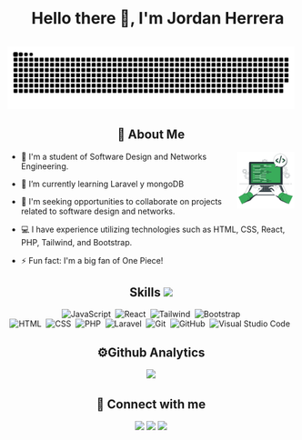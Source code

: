 
<!--
**jordanheve/jordanheve** is a ✨ _special_ ✨ repository because its `README.md` (this file) appears on your GitHub profile.

Here are some ideas to get you started:

- 🔭 I’m currently working on ...
- 🌱 I’m currently learning ...
- 👯 I’m looking to collaborate on ...
- 🤔 I’m looking for help with ...
- 💬 Ask me about ...
- 📫 How to reach me: ...
- 😄 Pronouns: ...
- ⚡ Fun fact: ...
-->

<div id="user-content-toc">
  <ul align="center">
    <summary><h1 style="display: inline-block">Hello there 👋, I'm Jordan Herrera</h1></summary>
  </ul>
</div>
<!--- snake -->
<div align="center">
  <img  src="grid-snake.svg"
       alt="snake" /></a>
</div>

<h2 align="center">👤 About Me</h2>
<div>
  
<img width="20%" align="right" alt="Github" src="./coding2.png" />

- 🔭 I'm a student of Software Design and Networks Engineering.
  
- 🌱 I’m currently learning Laravel y mongoDB

- 👀  I'm seeking opportunities to collaborate on projects related to software design and networks.
  
- 💻  I have experience utilizing technologies such as HTML, CSS, React, PHP, Tailwind, and Bootstrap.

- ⚡ Fun fact: I'm a big fan of One Piece!

</div>

<h2 align="center"> Skills <img src = "https://media2.giphy.com/media/QssGEmpkyEOhBCb7e1/giphy.gif?cid=ecf05e47a0n3gi1bfqntqmob8g9aid1oyj2wr3ds3mg700bl&rid=giphy.gif" width = 32px> </h2>
<div align="center">
  
![JavaScript](https://img.shields.io/badge/-JavaScript-05122A?style=flat&logo=javascript)&nbsp;
![React](https://img.shields.io/badge/-React-05122A?style=flat&logo=react)&nbsp;
![Tailwind](https://img.shields.io/badge/-Tailwind-05122A?style=flat&logo=tailwindcss)&nbsp;
![Bootstrap](https://img.shields.io/badge/-Bootstrap-05122A?style=flat&logo=bootstrap&logoColor=563D7C)\
![HTML](https://img.shields.io/badge/-HTML-05122A?style=flat&logo=HTML5)&nbsp;
![CSS](https://img.shields.io/badge/-CSS-05122A?style=flat&logo=CSS3&logoColor=1572B6)&nbsp;
![PHP](https://img.shields.io/badge/-PHP-05122A?style=flat&logo=php)&nbsp;
![Laravel](https://img.shields.io/badge/-Laravel-05122A?style=flat&logo=Laravel)&nbsp;
![Git](https://img.shields.io/badge/-Git-05122A?style=flat&logo=git)&nbsp;
![GitHub](https://img.shields.io/badge/-GitHub-05122A?style=flat&logo=github)&nbsp;
![Visual Studio Code](https://img.shields.io/badge/-Visual%20Studio%20Code-05122A?style=flat&logo=visual-studio-code&logoColor=007ACC)&nbsp;
</div>

<h2 align="center" > ⚙️Github Analytics</h2>

<p align="center">
<a href="https://github.com/jordanheve">
  <img height="180em" src="https://github-readme-stats.vercel.app/api/top-langs?username=jordanheve&show_icons=true&locale=en&bg_color=0d1117&text_color=ffffff&layout=compact"/>
</a>
</p>

<h2 align="center">📧 Connect with me</h2>
<div align="center">
   <a href="mailto:jordan.herreveravera@gmail.com"  target="_blank" rel="noreferrer"> <img src="https://img.shields.io/badge/-Mail-05122A?style=flat&logo=gmail"/></a>
   <a href="https://jordanheve.github.io/portfolio/" target="_blank" rel="noreferrer"> <img src="https://img.shields.io/badge/-Portfolio-05122A?style=flat&logo=google-chrome"/></a>  
   <a href="https://www.linkedin.com/in/jordanherreravera/?locale=en_US"  target="_blank" rel="noreferrer"> <img src="https://img.shields.io/badge/-Linkedin-05122A?style=flat&logo=linkedin"/></a>
</div>
